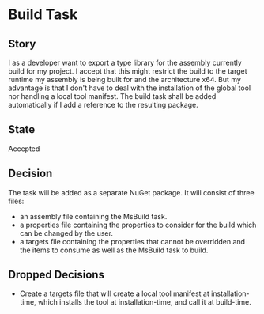 # Build Task

## Story

I as a developer want to export a type library for the assembly currently build for my project. I accept that this might restrict the build to the target runtime my assembly is being built for and the architecture x64. But my advantage is that I don't have to deal with the installation of the global tool nor handling a local tool manifest. The build task shall be added automatically if I add a reference to the resulting package.

## State

Accepted

## Decision

The task will be added as a separate NuGet package. It will consist of three files:

* an assembly file containing the MsBuild task.
* a properties file containing the properties to consider for the build which can be changed by the user.
* a targets file containing the properties that cannot be overridden and the items to consume as well as the MsBuild task to build.

## Dropped Decisions

* Create a targets file that will create a local tool manifest at installation-time, which installs the tool at installation-time, and call it at build-time.
